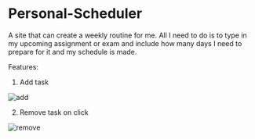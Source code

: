 # Personal-Scheduler

A site that can create a weekly routine for me. All I need to do is to type in my upcoming assignment or exam and include how many days I need to prepare for it and my schedule is made.

Features:
1) Add task


![add](https://user-images.githubusercontent.com/83546763/156332449-e5bb1797-1932-41f4-b063-44c6fbce61d6.gif)


2) Remove task on click


![remove](https://user-images.githubusercontent.com/83546763/156332456-81347e3e-720e-44ff-a184-47bee38fa42a.gif)
